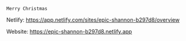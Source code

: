 `Merry Christmas`

Netlify: https://app.netlify.com/sites/epic-shannon-b297d8/overview

Website: https://epic-shannon-b297d8.netlify.app

